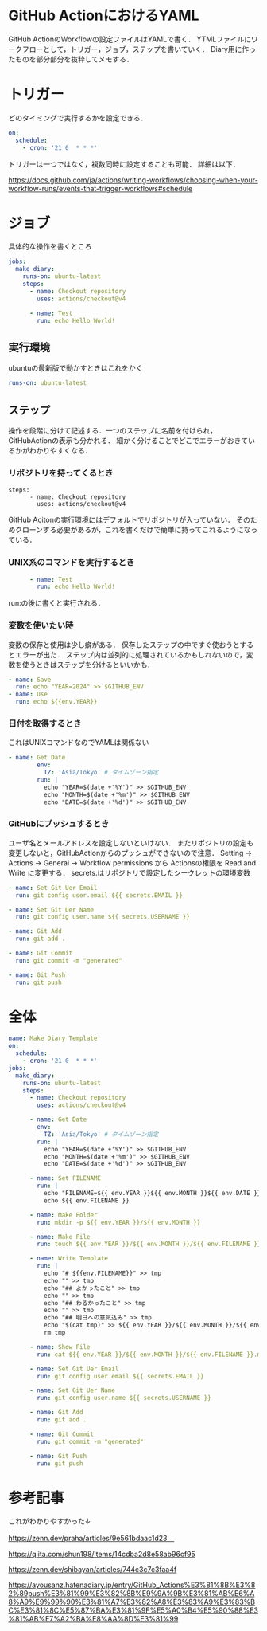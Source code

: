 # GitHub ActionにおけるYAML
GitHub ActionのWorkflowの設定ファイルはYAMLで書く．
YTMLファイルにワークフローとして，トリガー，ジョブ，ステップを書いていく．
Diary用に作ったものを部分部分を抜粋してメモする．

# トリガー
どのタイミングで実行するかを設定できる．
```YAML
on:
  schedule:
    - cron: '21 0  * * *'
```
トリガーは一つではなく，複数同時に設定することも可能．
詳細は以下．

https://docs.github.com/ja/actions/writing-workflows/choosing-when-your-workflow-runs/events-that-trigger-workflows#schedule

# ジョブ
具体的な操作を書くところ
```YAML
jobs:
  make_diary:
    runs-on: ubuntu-latest
    steps:
      - name: Checkout repository
        uses: actions/checkout@v4

      - name: Test
        run: echo Hello World!
```
## 実行環境
ubuntuの最新版で動かすときはこれをかく
```YAML
runs-on: ubuntu-latest
```
## ステップ
操作を段階に分けて記述する．一つのステップに名前を付けられ，GitHubActionの表示も分かれる．
細かく分けることでどこでエラーがおきているかがわかりやすくなる．
### リポジトリを持ってくるとき
```
steps:
      - name: Checkout repository
        uses: actions/checkout@v4
```
GitHub Acitonの実行環境にはデフォルトでリポジトリが入っていない．
そのためクローンする必要があるが，これを書くだけで簡単に持ってこれるようになっている．
### UNIX系のコマンドを実行するとき
```YAML
      - name: Test
        run: echo Hello World!
```
run:の後に書くと実行される．
### 変数を使いたい時
変数の保存と使用は少し癖がある．
保存したステップの中ですぐ使おうとするとエラーが出た．
ステップ内は並列的に処理されているかもしれないので，変数を使うときはステップを分けるといいかも．
```YAML
- name: Save
  run: echo "YEAR=2024" >> $GITHUB_ENV
- name: Use
  run: echo ${{env.YEAR}}
```
### 日付を取得するとき
これはUNIXコマンドなのでYAMLは関係ない
```YAML
- name: Get Date
        env:
          TZ: 'Asia/Tokyo' # タイムゾーン指定
        run: |
          echo "YEAR=$(date +'%Y')" >> $GITHUB_ENV
          echo "MONTH=$(date +'%m')" >> $GITHUB_ENV
          echo "DATE=$(date +'%d')" >> $GITHUB_ENV
```
### GitHubにプッシュするとき
ユーザ名とメールアドレスを設定しないといけない．
またリポジトリの設定も変更しないと，GitHubActionからのプッシュができないので注意．
Setting → Actions → General → Workflow permissions から Actionsの権限を Read and Write に変更する．
secrets.はリポジトリで設定したシークレットの環境変数
```YAML
- name: Set Git Uer Email
  run: git config user.email ${{ secrets.EMAIL }}

- name: Set Git Uer Name
  run: git config user.name ${{ secrets.USERNAME }}

- name: Git Add
  run: git add .

- name: Git Commit
  run: git commit -m "generated"

- name: Git Push
  run: git push
```
# 全体
```YAML
name: Make Diary Template
on: 
  schedule:
    - cron: '21 0  * * *'
jobs:
  make_diary:
    runs-on: ubuntu-latest
    steps:
      - name: Checkout repository
        uses: actions/checkout@v4

      - name: Get Date
        env:
          TZ: 'Asia/Tokyo' # タイムゾーン指定
        run: |
          echo "YEAR=$(date +'%Y')" >> $GITHUB_ENV
          echo "MONTH=$(date +'%m')" >> $GITHUB_ENV
          echo "DATE=$(date +'%d')" >> $GITHUB_ENV

      - name: Set FILENAME
        run: |
          echo "FILENAME=${{ env.YEAR }}${{ env.MONTH }}${{ env.DATE }}" >> $GITHUB_ENV
          echo ${{ env.FILENAME }}

      - name: Make Folder
        run: mkdir -p ${{ env.YEAR }}/${{ env.MONTH }}

      - name: Make File 
        run: touch ${{ env.YEAR }}/${{ env.MONTH }}/${{ env.FILENAME }}.md

      - name: Write Template
        run: |
          echo "# ${{env.FILENAME}}" >> tmp
          echo "" >> tmp
          echo "## よかったこと" >> tmp
          echo "" >> tmp
          echo "## わるかったこと" >> tmp
          echo "" >> tmp
          echo "## 明日への意気込み" >> tmp
          echo "$(cat tmp)" >> ${{ env.YEAR }}/${{ env.MONTH }}/${{ env.FILENAME }}.md
          rm tmp

      - name: Show File
        run: cat ${{ env.YEAR }}/${{ env.MONTH }}/${{ env.FILENAME }}.md

      - name: Set Git Uer Email
        run: git config user.email ${{ secrets.EMAIL }}

      - name: Set Git Uer Name
        run: git config user.name ${{ secrets.USERNAME }}

      - name: Git Add
        run: git add .

      - name: Git Commit
        run: git commit -m "generated"

      - name: Git Push
        run: git push
```
# 参考記事
これがわかりやすかった↓

https://zenn.dev/praha/articles/9e561bdaac1d23　

https://qiita.com/shun198/items/14cdba2d8e58ab96cf95

https://zenn.dev/shibayan/articles/744c3c7c3faa4f

https://ayousanz.hatenadiary.jp/entry/GitHub_Actions%E3%81%8B%E3%82%89push%E3%81%99%E3%82%8B%E9%9A%9B%E3%81%AB%E6%A8%A9%E9%99%90%E3%81%A7%E3%82%A8%E3%83%A9%E3%83%BC%E3%81%8C%E5%87%BA%E3%81%9F%E5%A0%B4%E5%90%88%E3%81%AB%E7%A2%BA%E8%AA%8D%E3%81%99
